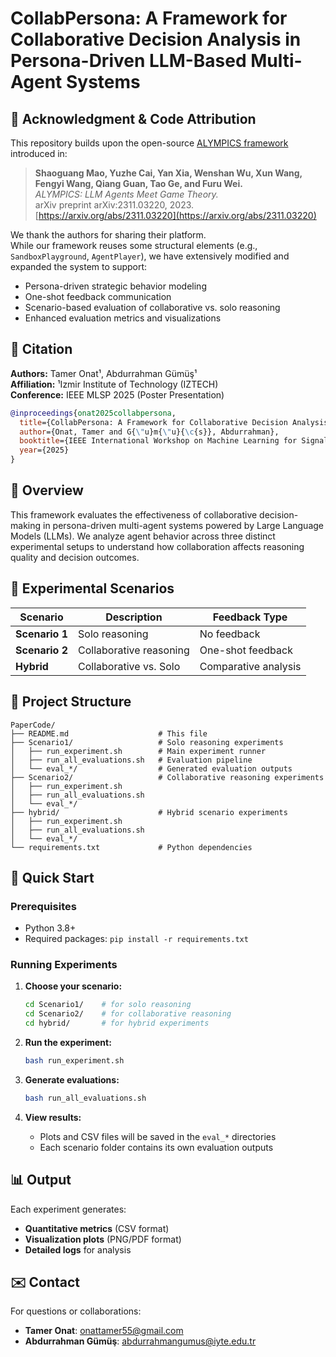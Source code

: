 # CollabPersona: A Framework for Collaborative Decision Analysis in Persona-Driven LLM-Based Multi-Agent Systems

## 🙏 Acknowledgment & Code Attribution

This repository builds upon the open-source [ALYMPICS framework](https://github.com/microsoft/Alympics/tree/main) introduced in:

> **Shaoguang Mao, Yuzhe Cai, Yan Xia, Wenshan Wu, Xun Wang, Fengyi Wang, Qiang Guan, Tao Ge, and Furu Wei.**  
> *ALYMPICS: LLM Agents Meet Game Theory.*  
> arXiv preprint arXiv:2311.03220, 2023. [https://arxiv.org/abs/2311.03220](https://arxiv.org/abs/2311.03220)

We thank the authors for sharing their platform.  
While our framework reuses some structural elements (e.g., `SandboxPlayground`, `AgentPlayer`), we have extensively modified and expanded the system to support:
- Persona-driven strategic behavior modeling
- One-shot feedback communication
- Scenario-based evaluation of collaborative vs. solo reasoning
- Enhanced evaluation metrics and visualizations


## 📄 Citation

**Authors:** Tamer Onat¹, Abdurrahman Gümüş¹  
**Affiliation:** ¹Izmir Institute of Technology (IZTECH)  
**Conference:** IEEE MLSP 2025 (Poster Presentation)

```bibtex
@inproceedings{onat2025collabpersona,
  title={CollabPersona: A Framework for Collaborative Decision Analysis in Persona-Driven LLM-Based Multi-Agent Systems},
  author={Onat, Tamer and G{\"u}m{\"u}{\c{s}}, Abdurrahman},
  booktitle={IEEE International Workshop on Machine Learning for Signal Processing (MLSP)},
  year={2025}
}
```

## 🎯 Overview

This framework evaluates the effectiveness of collaborative decision-making in persona-driven multi-agent systems powered by Large Language Models (LLMs). We analyze agent behavior across three distinct experimental setups to understand how collaboration affects reasoning quality and decision outcomes.

## 🧪 Experimental Scenarios

| Scenario | Description | Feedback Type |
|----------|-------------|---------------|
| **Scenario 1** | Solo reasoning | No feedback |
| **Scenario 2** | Collaborative reasoning | One-shot feedback |
| **Hybrid** | Collaborative vs. Solo | Comparative analysis |

## 📁 Project Structure

```
PaperCode/
├── README.md                    # This file
├── Scenario1/                   # Solo reasoning experiments
│   ├── run_experiment.sh        # Main experiment runner
│   ├── run_all_evaluations.sh   # Evaluation pipeline
│   └── eval_*/                  # Generated evaluation outputs
├── Scenario2/                   # Collaborative reasoning experiments
│   ├── run_experiment.sh        
│   ├── run_all_evaluations.sh   
│   └── eval_*/                  
├── hybrid/                      # Hybrid scenario experiments
│   ├── run_experiment.sh        
│   ├── run_all_evaluations.sh   
│   └── eval_*/                  
└── requirements.txt             # Python dependencies
```

## 🚀 Quick Start

### Prerequisites

- Python 3.8+
- Required packages: `pip install -r requirements.txt`

### Running Experiments

1. **Choose your scenario:**
   ```bash
   cd Scenario1/    # for solo reasoning
   cd Scenario2/    # for collaborative reasoning  
   cd hybrid/       # for hybrid experiments
   ```

2. **Run the experiment:**
   ```bash
   bash run_experiment.sh
   ```

3. **Generate evaluations:**
   ```bash
   bash run_all_evaluations.sh
   ```

4. **View results:**
   - Plots and CSV files will be saved in the `eval_*` directories
   - Each scenario folder contains its own evaluation outputs

## 📊 Output

Each experiment generates:
- **Quantitative metrics** (CSV format)
- **Visualization plots** (PNG/PDF format)  
- **Detailed logs** for analysis


## ✉️ Contact

For questions or collaborations:
- **Tamer Onat**: [onattamer55@gmail.com](mailto:onattamer55@gmail.com)
- **Abdurrahman Gümüş**: [abdurrahmangumus@iyte.edu.tr](mailto:abdurrahmangumus@iyte.edu.tr)

